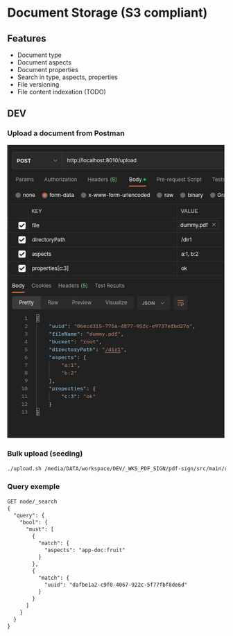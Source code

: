 # Document Storage (S3 compliant)

## Features

- Document type
- Document aspects
- Document properties
- Search in type, aspects, properties
- File versioning
- File content indexation (TODO)

## DEV

### Upload a document from Postman

<img src="./documentation/img/upload_node_from_postman.png" />

### Bulk upload (seeding)

```bash
./upload.sh /media/DATA/workspace/DEV/_WKS_PDF_SIGN/pdf-sign/src/main/resources/dummy.pdf 3 
```

### Query exemple

```text
GET node/_search
{
  "query": {
    "bool": {
      "must": [
        {
          "match": {
            "aspects": "app-doc:fruit"
          }
        },
        {
          "match": {
            "uuid": "dafbe1a2-c9f0-4067-922c-5f77fbf8de6d"
          }
        }
      ]
    }
  }
}
```
